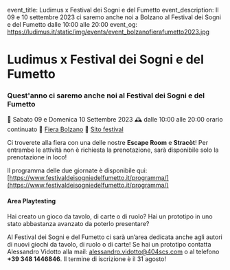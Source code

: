 event_title: Ludimus x Festival dei Sogni e del Fumetto
event_description: Il 09 e 10 settembre 2023 ci saremo anche noi a Bolzano al Festival dei Sogni e del Fumetto dalle 10:00 alle 20:00
event_og: https://ludimus.it/static/img/events/event_bolzanofierafumetto2023.jpg

# Ludimus x Festival dei Sogni e del Fumetto

### Quest'anno ci saremo anche noi al Festival dei Sogni e del Fumetto

📅 Sabato 09 e Domenica 10 Settembre 2023
🕰 dalle 10:00 alle 20:00 orario continuato
📍 [Fiera Bolzano](https://goo.gl/maps/h7rcc2VHS4VNhSK78)
🔗 [Sito festival](https://www.festivaldeisogniedelfumetto.it/)

Ci troverete alla fiera con una delle nostre **Escape Room** e **Stracòt**! Per entrambe le attività non è richiesta la prenotazione, sarà disponibile solo la prenotazione in loco!

Il programma delle due giornate è disponibile qui: [https://www.festivaldeisogniedelfumetto.it/programma/](https://www.festivaldeisogniedelfumetto.it/programma/)

#### Area Playtesting
Hai creato un gioco da tavolo, di carte o di ruolo?
Hai un prototipo in uno stato abbastanza avanzato da poterlo presentare?

Al Festival dei Sogni e del Fumetto ci sarà un’area dedicata anche agli autori di nuovi giochi da tavolo, di ruolo o di carte! Se hai un prototipo contatta Alessandro Vidotto alla mail: alessandro.vidotto@404scs.com o al telefono **+39 348 1446846**. Il termine di iscrizione è il 31 agosto!
